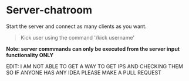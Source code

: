 # Server-chatroom

Start the server and connect as many clients as you want.
 
> Kick user using the command '/kick username'

**Note: server commmands can only be executed from the server input functionality ONLY**

EDIT: I AM NOT ABLE TO GET A WAY TO GET IPS AND CHECKING THEM SO IF ANYONE HAS ANY IDEA PLEASE MAKE A PULL REQUEST

